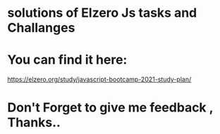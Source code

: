 # solutions of Elzero Js tasks and Challanges 

# You can find it here: 
https://elzero.org/study/javascript-bootcamp-2021-study-plan/

# Don't Forget to give me feedback , Thanks..

